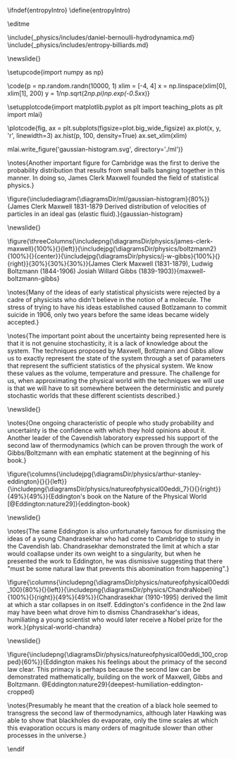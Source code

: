 \ifndef{entropyIntro}
\define{entropyIntro}


\editme

\include{_physics/includes/daniel-bernoulli-hydrodynamica.md}
\include{_physics/includes/entropy-billiards.md}



\newslide{}

\setupcode{import numpy as np}

\code{p = np.random.randn(10000, 1)
xlim = [-4, 4]
x = np.linspace(xlim[0], xlim[1], 200)
y = 1/np.sqrt(2*np.pi)*np.exp(-0.5*x*x)}

\setupplotcode{import matplotlib.pyplot as plt
import teaching_plots as plt
import mlai}

\plotcode{fig, ax = plt.subplots(figsize=plot.big_wide_figsize)
ax.plot(x, y, 'r', linewidth=3)
ax.hist(p, 100, density=True)
ax.set_xlim(xlim)

mlai.write_figure('gaussian-histogram.svg', directory='./ml')}

\notes{Another important figure for Cambridge was the first to derive the probability distribution that results from small balls banging together in this manner. In doing so, James Clerk Maxwell founded the field of statistical physics.}

\figure{\includediagram{\diagramsDir/ml/gaussian-histogram}{80%}}{James Clerk Maxwell 1831-1879 Derived distribution of velocities of particles in an ideal gas (elastic fluid).}{gaussian-histogram}

\newslide{}

\figure{\threeColumns{\includepng{\diagramsDir/physics/james-clerk-maxwell}{100%}{}{left}}{\includejpg{\diagramsDir/physics/boltzmann2}{100%}{}{center}}{\includejpg{\diagramsDir/physics/j-w-gibbs}{100%}{}{right}}{30%}{30%}{30%}}{James Clerk Maxwell (1831-1879), Ludwig Boltzmann (1844-1906) Josiah Willard Gibbs (1839-1903)}{maxwell-boltzmann-gibbs}

\notes{Many of the ideas of early statistical physicists were rejected by a cadre of physicists who didn't believe in the notion of a molecule. The stress of trying to have his ideas established caused Botlzamann to commit suicide in 1906, only two years before the same ideas became widely accepted.}

\notes{The important point about the uncertainty being represented here is that it is not genuine stochasticity, it is a lack of knowledge about the system. The techniques proposed by Maxwell, Botlzmann and Gibbs allow us to exactly represent the state of the system through a set of parameters that represent the sufficient statistics of the physical system. We know these values as the volume, temperature and pressure. The challenge for us, when approximating the physical world with the techniques we will use is that we will have to sit somewhere between the deterministic and purely stochastic worlds that these different scientists described.}

\newslide{}

\notes{One ongoing characteristic of people who study probability and uncertainty is the confidence with which they hold opinions about it. Another leader of the Cavendish laboratory expressed his support of the second law of thermodynamics (which can be proven through the work of Gibbs/Boltzmann with ean emphatic statement at the beginning of his book.}

\figure{\columns{\includejpg{\diagramsDir/physics/arthur-stanley-eddington}{}{}{left}}{\includepng{\diagramsDir/physics/natureofphysical00eddi_7}{}{}{right}}{49%}{49%}}{Eddington's book on the Nature of the Physical World [@Eddington:nature29]}{eddington-book}

\newslide{}

\notes{The same Eddington is also unfortunately famous for dismissing the ideas of a young Chandrasekhar who had come to Cambridge to study in the Cavendish lab. Chandrasekhar demonstrated the limit at which a star would coallapse under its own weight to a singularity, but when he presented the work to Eddington, he was dismissive suggesting that there "must be some natural law that prevents this abomination from happening".}

\figure{\columns{\includepng{\diagramsDir/physics/natureofphysical00eddi_100}{80%}{}{left}}{\includepng{\diagramsDir/physics/ChandraNobel}{100%}{}{right}}{49%}{49%}}{Chandrasekhar (1910-1995) derived the limit at which a star collapses in on itself. Eddington's confidence in the 2nd law may have been what drove him to dismiss Chandrasekhar's ideas, humiliating a young scientist who would later receive a Nobel prize for the work.}{physical-world-chandra}

\newslide{}

\figure{\includepng{\diagramsDir/physics/natureofphysical00eddi_100_cropped}{60%}}{Eddington makes his feelings about the primacy of the second law clear. This primacy is perhaps because the second law can be demonstrated mathematically, building on the work of Maxwell, Gibbs and Boltzmann. @Eddington:nature29}{deepest-humiliation-eddington-cropped}

\notes{Presumably he meant that the creation of a black hole seemed to transgress the second law of thermodynamics, although later Hawking was able to show that blackholes do evaporate, only the time scales at which this evaporation occurs is many orders of magnitude slower than other processes in the universe.}


\endif

